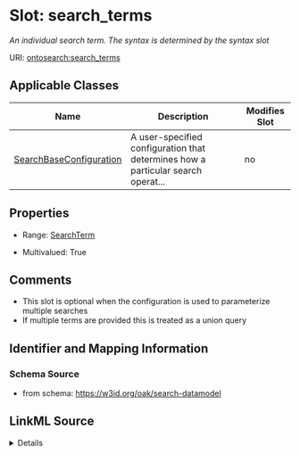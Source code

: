 

# Slot: search_terms


_An individual search term. The syntax is determined by the syntax slot_



URI: [ontosearch:search_terms](https://w3id.org/oak/search-datamodel/search_terms)



<!-- no inheritance hierarchy -->





## Applicable Classes

| Name | Description | Modifies Slot |
| --- | --- | --- |
| [SearchBaseConfiguration](SearchBaseConfiguration.md) | A user-specified configuration that determines how a particular search operat... |  no  |







## Properties

* Range: [SearchTerm](SearchTerm.md)

* Multivalued: True





## Comments

* This slot is optional when the configuration is used to parameterize multiple searches
* If multiple terms are provided this is treated as a union query

## Identifier and Mapping Information







### Schema Source


* from schema: https://w3id.org/oak/search-datamodel




## LinkML Source

<details>
```yaml
name: search_terms
description: An individual search term. The syntax is determined by the syntax slot
comments:
- This slot is optional when the configuration is used to parameterize multiple searches
- If multiple terms are provided this is treated as a union query
from_schema: https://w3id.org/oak/search-datamodel
rank: 1000
multivalued: true
alias: search_terms
owner: SearchBaseConfiguration
domain_of:
- SearchBaseConfiguration
range: SearchTerm

```
</details>
